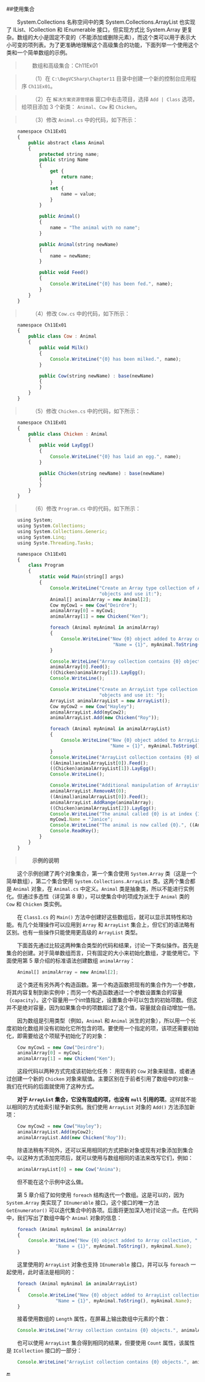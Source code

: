 ##使用集合

&emsp;&emsp;System.Collections 名称空间中的类 System.Collections.ArrayList 也实现了 IList、ICollection 和 IEnumerable 接口，但实现方式比 System.Array 更复杂。数组的大小是固定不变的（不能添加或删除元素），而这个类可以用于表示大小可变的项列表。为了更准确地理解这个高级集合的功能，下面列举一个使用这个类和一个简单数组的示例。

>&emsp;&emsp;数组和高级集合：Ch11Ex01

>&emsp;&emsp;（1）在 `C:\BegVCSharp\Chapter11` 目录中创建一个新的控制台应用程序 `Ch11Ex01`。

>&emsp;&emsp;（2）在 `解决方案资源管理器` 窗口中右击项目，选择 `Add | Class` 选项，给项目添加 3 个新类： `Animal`、`Cow` 和 `Chicken`。

>&emsp;&emsp;（3）修改 `Animal.cs` 中的代码，如下所示：


```javascript
    namespace Ch11Ex01
    {
        public abstract class Animal
        {
            protected string name;
            public string Name
            {
                get {
                    return name;
                }
                set {
                    name = value;
                }
            }

            public Animal()
            {
                name = "The animal with no name";
            }

            public Animal(string newName)
            {
                name = newName;
            }

            public void Feed()
            {
                Console.WriteLine("{0} has been fed.", name);
            }
        }
    }
```

>&emsp;&emsp;（4）修改 `Cow.cs` 中的代码，如下所示：

```javascript
    namespace Ch11Ex01
    {
        public class Cow : Animal
        {
            public void Milk()
            {
                Console.WriteLine("{0} has been milked.", name);
            }

            public Cow(string newName) : base(newName)
            {
            }
        }
    }
```

>&emsp;&emsp;（5）修改 `Chicken.cs` 中的代码，如下所示：

```javascript
    namespace Ch11Ex01
    {
        public class Chicken : Animal
        {
            public void LayEgg()
            {
                Console.WriteLine("{0} has laid an egg.", name);
            }

            public Chicken(string newName) : base(newName)
            {
            }
        }
    }
```

>&emsp;&emsp;（6）修改 `Program.cs` 中的代码，如下所示：

```javascript
    using System;
    using System.Collections;
    using System.Collections.Generic;
    using System.Linq;
    using Syste.Threading.Tasks;

    namespace Ch11Ex01
    {
        class Program
        {
            static void Main(string[] args)
            {
                Console.WriteLine("Create an Array type collection of Animal " + 
                                  "objects and use it:");
                Animal[] animalArray = new Animal[2];
                Cow myCow1 = new Cow("Deirdre");
                animalArray[0] = myCow1;
                animalArray[1] = new Chicken("Ken");

                foreach (Animal myAnimal in animalArray)
                {
                    Console.WriteLine("New {0} object added to Array collection, " + 
                                       "Name = {1}", myAnimal.ToString(), myAnimal.Name);
                }

                Console.WriteLine("Array collection contains {0} objects.", animalArray.Length);
                animalArray[0].Feed();
                ((Chicken)animalArray[1]).LayEgg();
                Console.WriteLine();

                Console.WriteLine("Create an ArrayList type collection of Animal " + 
                                  "objects and use it: ");
                ArrayList animalArrayList = new ArrayList();
                Cow myCow2 = new Cow("Hayley");
                animalArrayList.Add(myCow2);
                animalArrayList.Add(new Chicken("Roy"));

                foreach (Animal myAnimal in animalArrayList)
                {
                    Console.WriteLine("New {0} object added to ArrayList collection, " + 
                                      "Name = {1}", myAnimal.ToString(), myAnimal.Name);
                }
                Console.WriteLine("ArrayList collection contains {0} objects.", animalArrayList.Count);
                ((Animal)animalArrayList[0]).Feed();
                ((Chicken)animalArrayList[1]).LayEgg();
                Console.WriteLine();

                Console.WriteLine("Additional manipulation of ArrayList:");
                animalArrayList.RemoveAt(0);
                ((Animal)animalArrayList[0]).Feed();
                animalArrayList.AddRange(animalArray);
                ((Chicken)animalArrayList[2]).LayEgg();
                Console.WriteLine("The animal called {0} is at index {1}.", myCow1.Name, animalArrayList.IndexOf(myCow1));
                myCow1.Name = "Janice";
                Console.WriteLine("The animal is now called {0}.", ((Animal)animalArrayList[1]).Name);
                Console.ReadKey();     
            }
        }
    }
```


>&emsp;&emsp;**示例的说明**

&emsp;&emsp;这个示例创建了两个对象集合，第一个集合使用 `System.Array` 类（这是一个简单数组），第二个集合使用 `System.Collections.ArrayList` 类。这两个集合都是 `Animal` 对象，在 `Animal.cs` 中定义。`Animal` 类是抽象类，所以不能进行实例化。但通过多态性（详见第 8 章），可以使集合中的项成为派生于 `Animal` 类的 `Cow` 和 `Chicken` 类实例。

&emsp;&emsp;在 `Class1.cs` 的 `Main()` 方法中创建好这些数组后，就可以显示其特性和功能。有几个处理操作可以应用到 `Array` 和 `ArrayList` 集合上，但它们的语法略有区别。也有一些操作只能使用更高级的 `ArrayList` 类型。

&emsp;&emsp;下面首先通过比较这两种集合类型的代码和结果，讨论一下类似操作。首先是集合的创建。对于简单数组而言，只有固定的大小来初始化数组，才能使用它。下面使用第 5 章介绍的标准语法创建数组 `animalArray`：

```javascript
	Animal[] animalArray = new Animal[2];
```

&emsp;&emsp;这个类还有另外两个构造函数。第一个构造函数把现有的集合作为一个参数，将其内容复制到新实例中；而另一个构造函数通过一个参数设置集合的容量（`capacity`）。这个容量用一个int值指定，设置集合中可以包含的初始项数。但这并不是绝对容量，因为如果集合中的项数超过了这个值，容量就会自动增加一倍。

&emsp;&emsp;因为数组是引用类型（例如，`Animal` 和 `Animal` 派生的对象），所以用一个长度初始化数组并没有初始化它所包含的项。要使用一个指定的项，该项还需要初始化，即需要给这个项赋予初始化了的对象：

```javascript
	Cow myCow1 = new Cow("Deirdre");
	animalArray[0] = myCow1;
	animalArray[1] = new Chicken("Ken");
```

&emsp;&emsp;这段代码以两种方式完成该初始化任务： 用现有的 `Cow` 对象来赋值，或者通过创建一个新的 `Chicken` 对象来赋值。主要区别在于前者引用了数组中的对象--我们在代码的后面就使用了这种方式。

&emsp;&emsp;**对于 `ArrayList` 集合，它没有现成的项，也没有 `null` 引用的项**。这样就不能以相同的方式给索引赋予新实例。我们使用 `ArrayList` 对象的 `Add()` 方法添加新项：

```javascript
	Cow myCow2 = new Cow("Hayley");
	animalArrayList.Add(myCow2);
	animalArrayList.Add(new Chicken("Roy"));
```

&emsp;&emsp;除语法稍有不同外，还可以采用相同的方式把新对象或现有对象添加到集合中。以这种方式添加完项后，就可以使用与数组相同的语法来改写它们，例如：

```javascript
	animalArrayList[0] = new Cow("Anima");
```

&emsp;&emsp;但不能在这个示例中这么做。

&emsp;&emsp;第 5 章介绍了如何使用 `foreach` 结构迭代一个数组。这是可以的，因为 `System.Array` 类实现了 `IEnumerable` 接口，这个接口的唯一方法 `GetEnumerator()` 可以迭代集合中的各项。后面将更加深入地讨论这一点。在代码中，我们写出了数组中每个 `Animal` 对象的信息：

```javascript
	foreach (Animal myAnimal in animalArray)
	{
		Console.WriteLine("New {0} object added to Array collection, " + 
				  "Name = {1}", myAnimal.ToString(), myAnimal.Name);
	}
```

&emsp;&emsp;这里使用的 `ArrayList` 对象也支持 `IEnumerable` 接口，并可以与 `foreach` 一起使用，此时语法是相同的：


```javascript
	foreach (Animal myAnimal in animalArrayList)
	{
		Console.WriteLine("New {0} object added to ArrayList collection, " + 
				  "Name = {1}", myAnimal.ToString(), myAnimal.Name);
	}
```


&emsp;&emsp;接着使用数组的 `Length` 属性，在屏幕上输出数组中元素的个数：

```javascript
	Console.WriteLine("Array collection contains {0} objects.", animalArray.Length);
```


&emsp;&emsp;也可以使用 `ArrayList` 集合得到相同的结果，但要使用 `Count` 属性，该属性是 `ICollection` 接口的一部分：

```javascript
	Console.WriteLine("ArrayList collection contains {0} objects.", animalArrayList.Count);
```








🔚